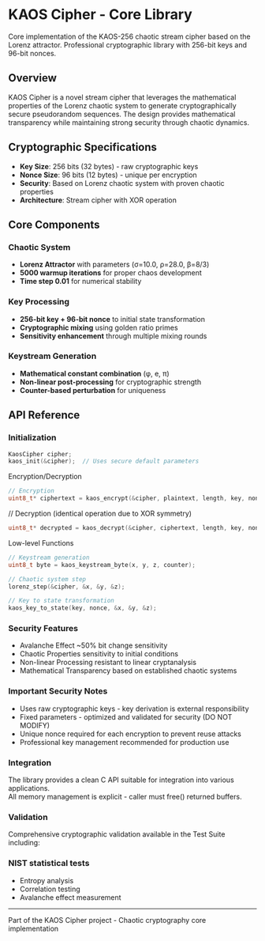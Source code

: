 # KAOS Cipher - Core Library

Core implementation of the KAOS-256 chaotic stream cipher based on the Lorenz attractor. Professional cryptographic library with 256-bit keys and 96-bit nonces.

## Overview

KAOS Cipher is a novel stream cipher that leverages the mathematical properties of the Lorenz chaotic system to generate cryptographically secure pseudorandom sequences. The design provides mathematical transparency while maintaining strong security through chaotic dynamics.

## Cryptographic Specifications

- **Key Size**: 256 bits (32 bytes) - raw cryptographic keys
- **Nonce Size**: 96 bits (12 bytes) - unique per encryption
- **Security**: Based on Lorenz chaotic system with proven chaotic properties
- **Architecture**: Stream cipher with XOR operation

## Core Components

### Chaotic System
- **Lorenz Attractor** with parameters (σ=10.0, ρ=28.0, β=8/3)
- **5000 warmup iterations** for proper chaos development
- **Time step 0.01** for numerical stability

### Key Processing
- **256-bit key + 96-bit nonce** to initial state transformation
- **Cryptographic mixing** using golden ratio primes
- **Sensitivity enhancement** through multiple mixing rounds

### Keystream Generation
- **Mathematical constant combination** (φ, e, π)
- **Non-linear post-processing** for cryptographic strength
- **Counter-based perturbation** for uniqueness

## API Reference

### Initialization
```c
KaosCipher cipher;
kaos_init(&cipher);  // Uses secure default parameters
```
Encryption/Decryption
```c
// Encryption
uint8_t* ciphertext = kaos_encrypt(&cipher, plaintext, length, key, nonce);
```
// Decryption (identical operation due to XOR symmetry)
```c
uint8_t* decrypted = kaos_decrypt(&cipher, ciphertext, length, key, nonce);
```
Low-level Functions
```c
// Keystream generation
uint8_t byte = kaos_keystream_byte(x, y, z, counter);

// Chaotic system step
lorenz_step(&cipher, &x, &y, &z);

// Key to state transformation
kaos_key_to_state(key, nonce, &x, &y, &z);
```
### Security Features
- Avalanche Effect ~50% bit change sensitivity
- Chaotic Properties sensitivity to initial conditions
- Non-linear Processing resistant to linear cryptanalysis
- Mathematical Transparency based on established chaotic systems

### Important Security Notes
- Uses raw cryptographic keys - key derivation is external responsibility
- Fixed parameters - optimized and validated for security (DO NOT MODIFY)
- Unique nonce required for each encryption to prevent reuse attacks
- Professional key management recommended for production use

### Integration
The library provides a clean C API suitable for integration into various applications.  
All memory management is explicit - caller must free() returned buffers.

### Validation
Comprehensive cryptographic validation available in the Test Suite including:

### NIST statistical tests

- Entropy analysis
- Correlation testing
- Avalanche effect measurement

---
Part of the KAOS Cipher project - Chaotic cryptography core implementation

